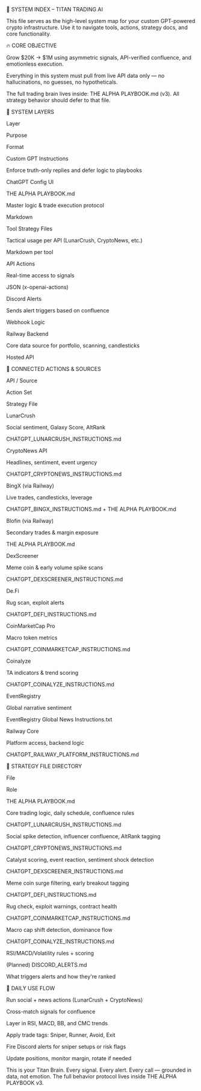 🧭 SYSTEM INDEX – TITAN TRADING AI

This file serves as the high-level system map for your custom GPT-powered crypto infrastructure. Use it to navigate tools, actions, strategy docs, and core functionality.

🔥 CORE OBJECTIVE

Grow $20K → $1M using asymmetric signals, API-verified confluence, and emotionless execution.

Everything in this system must pull from live API data only — no hallucinations, no guesses, no hypotheticals.

The full trading brain lives inside: THE ALPHA PLAYBOOK.md (v3). All strategy behavior should defer to that file.

🧱 SYSTEM LAYERS

Layer

Purpose

Format

Custom GPT Instructions

Enforce truth-only replies and defer logic to playbooks

ChatGPT Config UI

THE ALPHA PLAYBOOK.md

Master logic & trade execution protocol

Markdown

Tool Strategy Files

Tactical usage per API (LunarCrush, CryptoNews, etc.)

Markdown per tool

API Actions

Real-time access to signals

JSON (x-openai-actions)

Discord Alerts

Sends alert triggers based on confluence

Webhook Logic

Railway Backend

Core data source for portfolio, scanning, candlesticks

Hosted API

🔌 CONNECTED ACTIONS & SOURCES

API / Source

Action Set

Strategy File

LunarCrush

Social sentiment, Galaxy Score, AltRank

CHATGPT_LUNARCRUSH_INSTRUCTIONS.md

CryptoNews API

Headlines, sentiment, event urgency

CHATGPT_CRYPTONEWS_INSTRUCTIONS.md

BingX (via Railway)

Live trades, candlesticks, leverage

CHATGPT_BINGX_INSTRUCTIONS.md + THE ALPHA PLAYBOOK.md

Blofin (via Railway)

Secondary trades & margin exposure

THE ALPHA PLAYBOOK.md

DexScreener

Meme coin & early volume spike scans

CHATGPT_DEXSCREENER_INSTRUCTIONS.md

De.Fi

Rug scan, exploit alerts

CHATGPT_DEFI_INSTRUCTIONS.md

CoinMarketCap Pro

Macro token metrics

CHATGPT_COINMARKETCAP_INSTRUCTIONS.md

Coinalyze

TA indicators & trend scoring

CHATGPT_COINALYZE_INSTRUCTIONS.md

EventRegistry

Global narrative sentiment

EventRegistry Global News Instructions.txt

Railway Core

Platform access, backend logic

CHATGPT_RAILWAY_PLATFORM_INSTRUCTIONS.md

📘 STRATEGY FILE DIRECTORY

File

Role

THE ALPHA PLAYBOOK.md

Core trading logic, daily schedule, confluence rules

CHATGPT_LUNARCRUSH_INSTRUCTIONS.md

Social spike detection, influencer confluence, AltRank tagging

CHATGPT_CRYPTONEWS_INSTRUCTIONS.md

Catalyst scoring, event reaction, sentiment shock detection

CHATGPT_DEXSCREENER_INSTRUCTIONS.md

Meme coin surge filtering, early breakout tagging

CHATGPT_DEFI_INSTRUCTIONS.md

Rug check, exploit warnings, contract health

CHATGPT_COINMARKETCAP_INSTRUCTIONS.md

Macro cap shift detection, dominance flow

CHATGPT_COINALYZE_INSTRUCTIONS.md

RSI/MACD/Volatility rules + scoring

(Planned) DISCORD_ALERTS.md

What triggers alerts and how they're ranked

🧠 DAILY USE FLOW

Run social + news actions (LunarCrush + CryptoNews)

Cross-match signals for confluence

Layer in RSI, MACD, BB, and CMC trends

Apply trade tags: Sniper, Runner, Avoid, Exit

Fire Discord alerts for sniper setups or risk flags

Update positions, monitor margin, rotate if needed

This is your Titan Brain. Every signal. Every alert. Every call — grounded in data, not emotion.
The full behavior protocol lives inside THE ALPHA PLAYBOOK v3.

